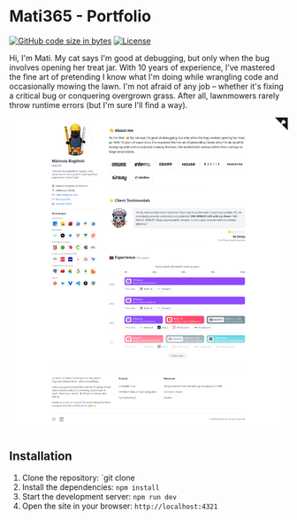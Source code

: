 # Mati365 - Portfolio

[![GitHub code size in bytes](https://img.shields.io/github/languages/code-size/mati365/mati365.github.io)](https://github.com/mati365/mati365.github.io)
[![License](https://img.shields.io/github/license/mati365/mati365.github.io)](https://github.com/mati365/mati365.github.io/blob/main/LICENSE)

Hi, I'm Mati. My cat says I'm good at debugging, but only when the bug involves opening her treat jar. With 10 years of experience, I've mastered the fine art of pretending I know what I'm doing while wrangling code and occasionally mowing the lawn. I'm not afraid of any job – whether it's fixing a critical bug or conquering overgrown grass. After all, lawnmowers rarely throw runtime errors (but I'm sure I'll find a way).

![Portfolio Screenshot](docs/screen.png)

## Installation

1. Clone the repository: `git clone
2. Install the dependencies: `npm install`
3. Start the development server: `npm run dev`
4. Open the site in your browser: `http://localhost:4321`
